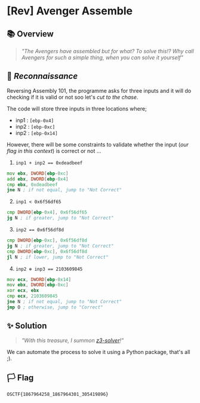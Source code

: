 # [Rev] Avenger Assemble

## 📚 Overview

> *"The Avengers have assembled but for what? To solve this!? Why call Avengers for such a simple thing, when you can solve it yourself"*

## 🔎 *Reconnaissance*

Reversing Assembly 101, the programme asks for three inputs and it will do checking if it is valid or not soo let's *cut to the chase*.

The code will store three inputs in three locations where;

- inp1 : `[ebp-0x4]`
- inp2 : `[ebp-0xc]`
- inp2 : `[ebp-0x14]`

However, there will be some constraints to validate whether the input (*our flag in this context*) is correct or not ...

1. `inp1 + inp2 == 0xdeadbeef`

```asm
mov ebx, DWORD[ebp-0xc]
add ebx, DWORD[ebp-0x4]
cmp ebx, 0xdeadbeef
jne N ; if not equal, jump to "Not Correct"
```

2. `inp1 < 0x6f56df65`

```asm
cmp DWORD[ebp-0x4], 0x6f56df65
jg N ; if greater, jump to "Not Correct"
```

3. `inp2 == 0x6f56df8d`

```asm
cmp DWORD[ebp-0xc], 0x6f56df8d
jg N ; if greater, jump to "Not Correct"
cmp DWORD[ebp-0xc], 0x6f56df8d
jl N ; if lower, jump to "Not Correct"
```

4. `inp2 ⊕ inp3 == 2103609845`

```asm
mov ecx, DWORD[ebp-0x14]
mov ebx, DWORD[ebp-0xc]
xor ecx, ebx
cmp ecx, 2103609845
jne N ; if not equal, jump to "Not Correct"
jmp O ; otherwise, jump to "Correct"
```

## ✨ Solution

> *"With this treasure, I summon [z3-solver](https://github.com/Z3Prover/z3)!"*

We can automate the process to solve it using a Python package, that's all ;).

## 🏳️ Flag

`OSCTF{1867964258_1867964301_305419896}`
